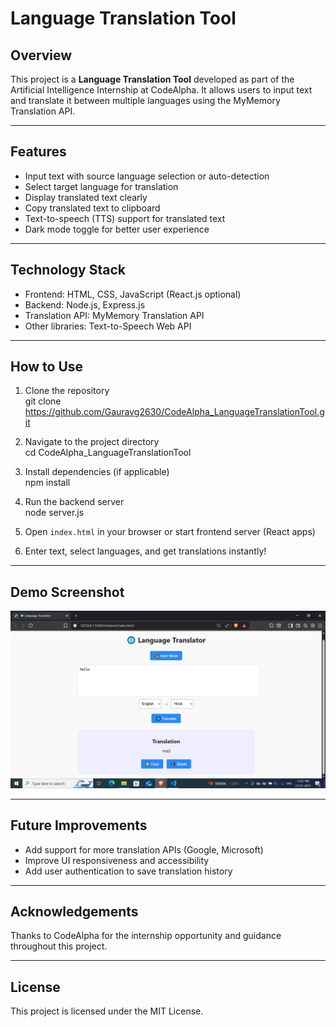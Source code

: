 # Language Translation Tool

## Overview
This project is a **Language Translation Tool** developed as part of the Artificial Intelligence Internship at CodeAlpha. It allows users to input text and translate it between multiple languages using the MyMemory Translation API.

---

## Features
- Input text with source language selection or auto-detection  
- Select target language for translation  
- Display translated text clearly  
- Copy translated text to clipboard  
- Text-to-speech (TTS) support for translated text  
- Dark mode toggle for better user experience

---

## Technology Stack
- Frontend: HTML, CSS, JavaScript (React.js optional)  
- Backend: Node.js, Express.js  
- Translation API: MyMemory Translation API  
- Other libraries: Text-to-Speech Web API

---

## How to Use
1. Clone the repository  
git clone https://github.com/Gauravg2630/CodeAlpha_LanguageTranslationTool.git

2. Navigate to the project directory  
cd CodeAlpha_LanguageTranslationTool

3. Install dependencies (if applicable)  
npm install

4. Run the backend server  
node server.js

5. Open `index.html` in your browser or start frontend server (React apps)  

6. Enter text, select languages, and get translations instantly!

---

## Demo Screenshot
![Screenshot](Screenshot.png)

---

## Future Improvements
- Add support for more translation APIs (Google, Microsoft)  
- Improve UI responsiveness and accessibility  
- Add user authentication to save translation history

---

## Acknowledgements
Thanks to CodeAlpha for the internship opportunity and guidance throughout this project.

---

## License
This project is licensed under the MIT License.